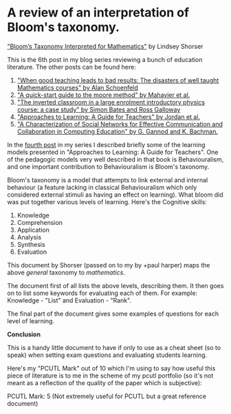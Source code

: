 # A review of an interpretation of Bloom's taxonomy.

["Bloom’s Taxonomy Interpreted for Mathematics"](https://www.google.co.uk/url?sa=t&rct=j&q=&esrc=s&source=web&cd=1&cad=rja&ved=0CDQQFjAA&url=http%3A%2F%2Fwww.math.toronto.edu%2Fwriting%2FBloomsTaxonomy.pdf&ei=_QAIUYbcKKuR0QWK2oHQCA&usg=AFQjCNFpUhvQFOMFiPNkIDp30h4EoYyAHw&sig2=M9xVy7ORc5Ck6UW1xjCGjg&bvm=bv.41524429,d.d2k) by Lindsey Shorser

This is the 6th post in my blog series reviewing a bunch of education literature. The other posts can be found here:

1. ["When good teaching leads to bad results: The disasters of well taught Mathematics courses" by Alan Schoenfeld](http://drvinceknight.blogspot.co.uk/2013/01/my-first-blog-series-review-of-some.html)
2. ["A quick-start guide to the moore method" by Mahavier et al.](http://drvinceknight.blogspot.co.uk/2013/01/a-review-on-paper-about-moore-method.html)
3. ["The inverted classroom in a large enrolment introductory physics course: a case study" by Simon Bates and Ross Galloway](http://drvinceknight.blogspot.co.uk/2013/01/a-review-of-paper-offering-evidence-for.html)
4. ["Approaches to Learning: A Guide for Teachers" by Jordan et al.](http://goo.gl/HtpeH)
5. ["A Characterization of Social Networks for Effective Communication and Collaboration in Computing Education" by G. Gannod and K. Bachman.](http://goo.gl/zBuHk)

In the [fourth post](http://goo.gl/HtpeH) in my series I described briefly some of the learning models presented in "Approaches to Learning: A Guide for Teachers". One of the pedagogic models very well described in that book is Behaviouralism, and one important contribution to Behaviouralism is Bloom's taxonomy.

Bloom's taxonomy is a model that attempts to link external and internal behaviour (a feature lacking in classical Behaviouralism which only considered external stimuli as having an effect on learning). What bloom did was put together various levels of learning. Here's the Cognitive skills:

1. Knowledge
2. Comprehension
3. Application
4. Analysis
5. Synthesis
6. Evaluation

This document by Shorser (passed on to my by +paul harper) maps the above *general* taxonomy to *mathematics*.

The document first of all lists the above levels, describing them. It then goes on to list some keywords for evaluating each of them. For example: Knowledge -  "List" and Evaluation - "Rank".

The final part of the document gives some examples of questions for each level of learning.

**Conclusion**

This is a handy little document to have if only to use as a cheat sheet (so to speak) when setting exam questions and evaluating students learning.

Here's my "PCUTL Mark" out of 10 which I'm using to say how useful this piece of literature is to me in the scheme of my pcutl portfolio (so it's not meant as a reflection of the quality of the paper which is subjective):

PCUTL Mark: 5 (Not extremely useful for PCUTL but a great reference document)
